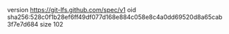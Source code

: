 version https://git-lfs.github.com/spec/v1
oid sha256:528c0f1b28ef6ff49df077d168e884c058e8c4a0dd69520d8a65cab3f7e7d684
size 102
